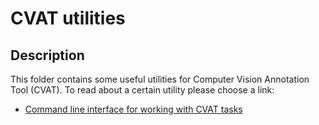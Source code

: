 # CVAT utilities

## Description

This folder contains some useful utilities for Computer Vision Annotation Tool (CVAT).
To read about a certain utility please choose a link:

- [Command line interface for working with CVAT tasks](cli/README.md)
